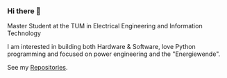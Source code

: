 ### Hi there 👋

Master Student at the TUM in Electrical Engineering and Information Technology

I am interested in building both Hardware & Software, love Python programming and focused on power engineering and the "Energiewende".

See my [Repositories](https://github.com/PaulusElektrus?tab=repositories).
